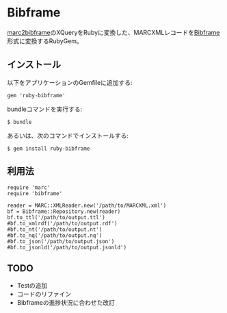 # Bibframe

[marc2bibframe](https://github.com/lcnetdev/marc2bibframe)のXQueryをRubyに変換した、MARCXMLレコードを[Bibframe](http://www.loc.gov/bibframe/)形式に変換するRubyGem。

## インストール

以下をアプリケーションのGemfileに追加する:

    gem 'ruby-bibframe'

bundleコマンドを実行する:

    $ bundle

あるいは、次のコマンドでインストールする:

    $ gem install ruby-bibframe

## 利用法

````
require 'marc'
require 'bibframe'

reader = MARC::XMLReader.new('/path/to/MARCXML.xml')
bf = Bibframe::Repository.new(reader)
bf.to_ttl('/path/to/output.ttl')
#bf.to_xmlrdf('/path/to/output.rdf')
#bf.to_nt('/path/to/output.nt')
#bf.to_nq('/path/to/output.nq')
#bf.to_json('/path/to/output.json')
#bf.to_jsonld('/path/to/output.jsonld')
````

## TODO

- Testの追加
- コードのリファイン
- Bibframeの進捗状況に合わせた改訂

